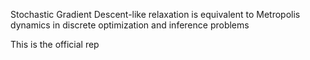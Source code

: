 Stochastic Gradient Descent-like relaxation is equivalent to Metropolis dynamics in discrete optimization and inference problems

This is the official rep
